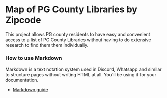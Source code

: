 # Map of PG County Libraries by Zipcode 
This project allows PG county residents to have easy and convenient access to a list of PG County Libraries without having to do extensive research to find them them individually.

### How to use Markdown
Markdown is a text notation system used in Discord, Whatsapp and similar to structure pages without writing HTML at all. You'll be using it for your documentation.
* [Markdown guide](https://www.markdownguide.org/cheat-sheet/)
